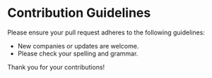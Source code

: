 # Contribution Guidelines
Please ensure your pull request adheres to the following guidelines:

* New companies or updates are welcome.
* Please check your spelling and grammar.

Thank you for your contributions!

